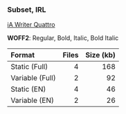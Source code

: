 ### Subset, IRL

[iA Writer Quattro](https://github.com/iaolo/iA-Fonts/tree/master/iA%20Writer%20Quattro)

**WOFF2**: Regular, Bold, Italic, Bold Italic

| Format | Files | Size (kb) |
|:---|---:|---:|
| Static (Full) | 4 | 168 |
| Variable (Full) | 2 | 92 |
| Static (EN) | 4 | 46 |
| Variable (EN) | 2 | 26 |
